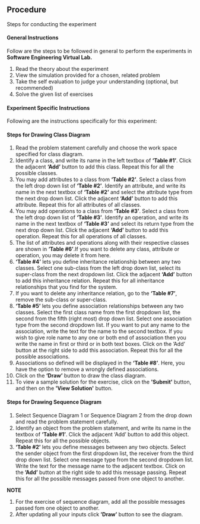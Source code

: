 ## Procedure

Steps for conducting the experiment

#### **General Instructions**

Follow are the steps to be followed in general to perform the experiments in **Software Engineering Virtual Lab.**

1. Read the theory about the experiment
2. View the simulation provided for a chosen, related problem
3. Take the self evaluation to judge your understanding (optional, but recommended)
4. Solve the given list of exercises


#### **Experiment Specific Instructions**
Following are the instructions specifically for this experiment:

#### **Steps for Drawing Class Diagram**
1. Read the problem statement carefully and choose the work space specified for class diagram.
2. Identify a class, and write its name in the left textbox of **‘Table #1’**. Click the adjacent **‘Add’** button to add this class. Repeat this for all the possible classes.
3. You may add attributes to a class from **‘Table #2’**. Select a class from the left drop down list of **‘Table #2’**. Identify an attribute, and write its name in the next textbox of **‘Table #2’** and select the attribute type from the next drop down list. Click the adjacent **‘Add’** button to add this attribute. Repeat this for all attributes of all classes.
4. You may add operations to a class from **‘Table #3’**. Select a class from the left drop down list of **‘Table #3’**. Identify an operation, and write its name in the next textbox of **‘Table #3’** and select its return type from the next drop down list. Click the adjacent **‘Add’** button to add this operation. Repeat this for all operations of all classes.
5. The list of attributes and operations along with their respective classes are shown in **‘Table #6’**.If you want to delete any class, attribute or operation, you may delete it from here.
6. **‘Table #4’** lets you define inheritance relationship between any two classes. Select one sub-class from the left drop down list, select its super-class from the next dropdown list. Click the adjacent **‘Add’** button to add this inheritance relation. Repeat this for all inheritance relationships that you find for the system.
7. If you want to delete any inheritance relation, go to the **‘Table #7’**, remove the sub-class or super-class.
8. **‘Table #5’** lets you define association relationships between any two classes. Select the first class name from the first dropdown list, the second from the fifth (right most) drop down list. Select one association type from the second dropdown list. If you want to put any name to the association, write the text for the name to the second textbox. If you wish to give role name to any one or both end of association then you write the name in first or third or in both text boxes. Click on the ’Add’ button at the right side to add this association. Repeat this for all the possible associations.
9. Associations so defined will be displayed in the **‘Table #8’**. Here, you have the option to remove a wrongly defined associations.
10. Click on the **‘Draw’** button to draw the class diagram. 
11. To view a sample solution for the exercise, click on the **'Submit'** button, and then on the **'View Solution'** button.


#### **Steps for Drawing Sequence Diagram** 
1. Select Sequence Diagram 1 or Sequence Diagram 2 from the drop down and read the problem statement carefully. 
2. Identify an object from the problem statement, and write its name in the textbox of **‘Table #1’**. Click the adjacent ‘Add’ button to add this object. Repeat this for all the possible objects.
3. **‘Table #2’** lets you define messages between any two objects. Select the sender object from the first dropdown list, the receiver from the third drop down list. Select one message type from the second dropdown list. Write the text for the message name to the adjacent textbox. Click on the **’Add’** button at the right side to add this message passing. Repeat this for all the possible messages passed from one object to another.

**NOTE** 
 
1. For the exercise of sequence diagram, add all the possible messages passed fom one object to another.
2. After updating all your inputs click **’Draw’** button to see the diagram.